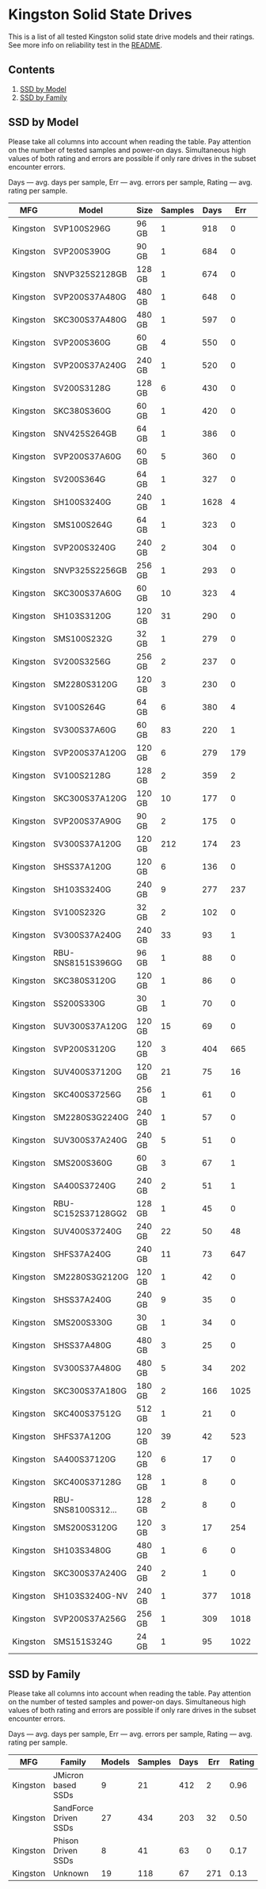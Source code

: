 Kingston Solid State Drives
===========================

This is a list of all tested Kingston solid state drive models and their ratings. See
more info on reliability test in the [README](https://github.com/linuxhw/SMART).

Contents
--------

1. [ SSD by Model  ](#ssd-by-model)
2. [ SSD by Family ](#ssd-by-family)

SSD by Model
------------

Please take all columns into account when reading the table. Pay attention on the
number of tested samples and power-on days. Simultaneous high values of both rating
and errors are possible if only rare drives in the subset encounter errors.

Days   — avg. days per sample,
Err    — avg. errors per sample,
Rating — avg. rating per sample.

| MFG       | Model              | Size   | Samples | Days  | Err   | Rating |
|-----------|--------------------|--------|---------|-------|-------|--------|
| Kingston  | SVP100S296G        | 96 GB  | 1       | 918   | 0     | 2.52   |
| Kingston  | SVP200S390G        | 90 GB  | 1       | 684   | 0     | 1.88   |
| Kingston  | SNVP325S2128GB     | 128 GB | 1       | 674   | 0     | 1.85   |
| Kingston  | SVP200S37A480G     | 480 GB | 1       | 648   | 0     | 1.78   |
| Kingston  | SKC300S37A480G     | 480 GB | 1       | 597   | 0     | 1.64   |
| Kingston  | SVP200S360G        | 60 GB  | 4       | 550   | 0     | 1.51   |
| Kingston  | SVP200S37A240G     | 240 GB | 1       | 520   | 0     | 1.42   |
| Kingston  | SV200S3128G        | 128 GB | 6       | 430   | 0     | 1.18   |
| Kingston  | SKC380S360G        | 60 GB  | 1       | 420   | 0     | 1.15   |
| Kingston  | SNV425S264GB       | 64 GB  | 1       | 386   | 0     | 1.06   |
| Kingston  | SVP200S37A60G      | 60 GB  | 5       | 360   | 0     | 0.99   |
| Kingston  | SV200S364G         | 64 GB  | 1       | 327   | 0     | 0.90   |
| Kingston  | SH100S3240G        | 240 GB | 1       | 1628  | 4     | 0.89   |
| Kingston  | SMS100S264G        | 64 GB  | 1       | 323   | 0     | 0.89   |
| Kingston  | SVP200S3240G       | 240 GB | 2       | 304   | 0     | 0.83   |
| Kingston  | SNVP325S2256GB     | 256 GB | 1       | 293   | 0     | 0.80   |
| Kingston  | SKC300S37A60G      | 60 GB  | 10      | 323   | 4     | 0.80   |
| Kingston  | SH103S3120G        | 120 GB | 31      | 290   | 0     | 0.80   |
| Kingston  | SMS100S232G        | 32 GB  | 1       | 279   | 0     | 0.76   |
| Kingston  | SV200S3256G        | 256 GB | 2       | 237   | 0     | 0.65   |
| Kingston  | SM2280S3120G       | 120 GB | 3       | 230   | 0     | 0.63   |
| Kingston  | SV100S264G         | 64 GB  | 6       | 380   | 4     | 0.60   |
| Kingston  | SV300S37A60G       | 60 GB  | 83      | 220   | 1     | 0.60   |
| Kingston  | SVP200S37A120G     | 120 GB | 6       | 279   | 179   | 0.57   |
| Kingston  | SV100S2128G        | 128 GB | 2       | 359   | 2     | 0.52   |
| Kingston  | SKC300S37A120G     | 120 GB | 10      | 177   | 0     | 0.49   |
| Kingston  | SVP200S37A90G      | 90 GB  | 2       | 175   | 0     | 0.48   |
| Kingston  | SV300S37A120G      | 120 GB | 212     | 174   | 23    | 0.42   |
| Kingston  | SHSS37A120G        | 120 GB | 6       | 136   | 0     | 0.37   |
| Kingston  | SH103S3240G        | 240 GB | 9       | 277   | 237   | 0.34   |
| Kingston  | SV100S232G         | 32 GB  | 2       | 102   | 0     | 0.28   |
| Kingston  | SV300S37A240G      | 240 GB | 33      | 93    | 1     | 0.26   |
| Kingston  | RBU-SNS8151S396GG  | 96 GB  | 1       | 88    | 0     | 0.24   |
| Kingston  | SKC380S3120G       | 120 GB | 1       | 86    | 0     | 0.24   |
| Kingston  | SS200S330G         | 30 GB  | 1       | 70    | 0     | 0.19   |
| Kingston  | SUV300S37A120G     | 120 GB | 15      | 69    | 0     | 0.19   |
| Kingston  | SVP200S3120G       | 120 GB | 3       | 404   | 665   | 0.18   |
| Kingston  | SUV400S37120G      | 120 GB | 21      | 75    | 16    | 0.17   |
| Kingston  | SKC400S37256G      | 256 GB | 1       | 61    | 0     | 0.17   |
| Kingston  | SM2280S3G2240G     | 240 GB | 1       | 57    | 0     | 0.16   |
| Kingston  | SUV300S37A240G     | 240 GB | 5       | 51    | 0     | 0.14   |
| Kingston  | SMS200S360G        | 60 GB  | 3       | 67    | 1     | 0.14   |
| Kingston  | SA400S37240G       | 240 GB | 2       | 51    | 1     | 0.14   |
| Kingston  | RBU-SC152S37128GG2 | 128 GB | 1       | 45    | 0     | 0.12   |
| Kingston  | SUV400S37240G      | 240 GB | 22      | 50    | 48    | 0.12   |
| Kingston  | SHFS37A240G        | 240 GB | 11      | 73    | 647   | 0.12   |
| Kingston  | SM2280S3G2120G     | 120 GB | 1       | 42    | 0     | 0.12   |
| Kingston  | SHSS37A240G        | 240 GB | 9       | 35    | 0     | 0.10   |
| Kingston  | SMS200S330G        | 30 GB  | 1       | 34    | 0     | 0.09   |
| Kingston  | SHSS37A480G        | 480 GB | 3       | 25    | 0     | 0.07   |
| Kingston  | SV300S37A480G      | 480 GB | 5       | 34    | 202   | 0.06   |
| Kingston  | SKC300S37A180G     | 180 GB | 2       | 166   | 1025  | 0.06   |
| Kingston  | SKC400S37512G      | 512 GB | 1       | 21    | 0     | 0.06   |
| Kingston  | SHFS37A120G        | 120 GB | 39      | 42    | 523   | 0.05   |
| Kingston  | SA400S37120G       | 120 GB | 6       | 17    | 0     | 0.05   |
| Kingston  | SKC400S37128G      | 128 GB | 1       | 8     | 0     | 0.02   |
| Kingston  | RBU-SNS8100S312... | 128 GB | 2       | 8     | 0     | 0.02   |
| Kingston  | SMS200S3120G       | 120 GB | 3       | 17    | 254   | 0.02   |
| Kingston  | SH103S3480G        | 480 GB | 1       | 6     | 0     | 0.02   |
| Kingston  | SKC300S37A240G     | 240 GB | 2       | 1     | 0     | 0.01   |
| Kingston  | SH103S3240G-NV     | 240 GB | 1       | 377   | 1018  | 0.00   |
| Kingston  | SVP200S37A256G     | 256 GB | 1       | 309   | 1018  | 0.00   |
| Kingston  | SMS151S324G        | 24 GB  | 1       | 95    | 1022  | 0.00   |

SSD by Family
-------------

Please take all columns into account when reading the table. Pay attention on the
number of tested samples and power-on days. Simultaneous high values of both rating
and errors are possible if only rare drives in the subset encounter errors.

Days   — avg. days per sample,
Err    — avg. errors per sample,
Rating — avg. rating per sample.

| MFG       | Family                 | Models | Samples | Days  | Err   | Rating |
|-----------|------------------------|--------|---------|-------|-------|--------|
| Kingston  | JMicron based SSDs     | 9      | 21      | 412   | 2     | 0.96   |
| Kingston  | SandForce Driven SSDs  | 27     | 434     | 203   | 32    | 0.50   |
| Kingston  | Phison Driven SSDs     | 8      | 41      | 63    | 0     | 0.17   |
| Kingston  | Unknown                | 19     | 118     | 67    | 271   | 0.13   |
